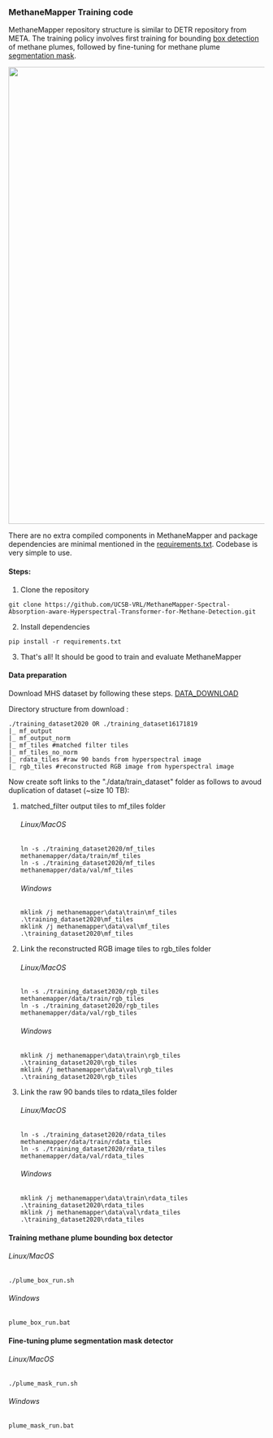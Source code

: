 ### MethaneMapper Training code
MethaneMapper repository structure is similar to DETR repository from META. The training policy involves first training for bounding [box detection](https://github.com/UCSB-VRL/MethaneMapper-Spectral-Absorption-aware-Hyperspectral-Transformer-for-Methane-Detection/blob/main/methanemapper/plume_box_run.sh) of methane plumes, followed by fine-tuning for methane plume [segmentation mask](https://github.com/UCSB-VRL/MethaneMapper-Spectral-Absorption-aware-Hyperspectral-Transformer-for-Methane-Detection/blob/main/methanemapper/plume_mask_run.sh).

<img src="../docs/architecture.png" width="900">

There are no extra compiled components in MethaneMapper and package dependencies are minimal mentioned in the [requirements.txt](https://github.com/UCSB-VRL/MethaneMapper-Spectral-Absorption-aware-Hyperspectral-Transformer-for-Methane-Detection/blob/main/requirements.txt). Codebase is very simple to use.

#### Steps:
1.  Clone the repository
```
git clone https://github.com/UCSB-VRL/MethaneMapper-Spectral-Absorption-aware-Hyperspectral-Transformer-for-Methane-Detection.git
```
2.  Install dependencies
```
pip install -r requirements.txt
```
3.  That's all! It should be good to train and evaluate MethaneMapper

#### Data preparation
Download MHS dataset by following these steps. [DATA_DOWNLOAD](https://github.com/UCSB-VRL/MethaneMapper-Spectral-Absorption-aware-Hyperspectral-Transformer-for-Methane-Detection/tree/main/mhs_dataset)

Directory structure from download :
```
./training_dataset2020 OR ./training_dataset16171819
|_ mf_output
|_ mf_output_norm
|_ mf_tiles #matched filter tiles
|_ mf_tiles_no_norm
|_ rdata_tiles #raw 90 bands from hyperspectral image
|_ rgb_tiles #reconstructed RGB image from hyperspectral image
```
Now create soft links to the "./data/train_dataset" folder as follows to avoud duplication of dataset (~size 10 TB):
1. matched_filter output tiles to mf_tiles folder
	###### Linux/MacOS
	```
	ln -s ./training_dataset2020/mf_tiles methanemapper/data/train/mf_tiles
	ln -s ./training_dataset2020/mf_tiles methanemapper/data/val/mf_tiles
	```
	###### Windows
	```
	mklink /j methanemapper\data\train\mf_tiles .\training_dataset2020\mf_tiles
	mklink /j methanemapper\data\val\mf_tiles .\training_dataset2020\mf_tiles
	```
2. Link the reconstructed RGB image tiles to rgb_tiles folder
	###### Linux/MacOS
	```
	ln -s ./training_dataset2020/rgb_tiles methanemapper/data/train/rgb_tiles
	ln -s ./training_dataset2020/rgb_tiles methanemapper/data/val/rgb_tiles
	```
	###### Windows
	```
	mklink /j methanemapper\data\train\rgb_tiles .\training_dataset2020\rgb_tiles
	mklink /j methanemapper\data\val\rgb_tiles .\training_dataset2020\rgb_tiles
	```
3. Link the raw 90 bands tiles to rdata_tiles folder
	###### Linux/MacOS
	```
	ln -s ./training_dataset2020/rdata_tiles methanemapper/data/train/rdata_tiles
	ln -s ./training_dataset2020/rdata_tiles methanemapper/data/val/rdata_tiles
	```
	###### Windows
	```
	mklink /j methanemapper\data\train\rdata_tiles .\training_dataset2020\rdata_tiles
	mklink /j methanemapper\data\val\rdata_tiles .\training_dataset2020\rdata_tiles
	```
#### Training methane plume bounding box detector
###### Linux/MacOS
```
./plume_box_run.sh
```
###### Windows
```
plume_box_run.bat
```
#### Fine-tuning plume segmentation mask detector
###### Linux/MacOS
```
./plume_mask_run.sh
```
###### Windows
```
plume_mask_run.bat
```
